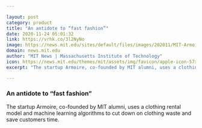 ```yaml
---

layout: post
category: product
title: "An antidote to “fast fashion”"
date: 2020-11-24 05:01:32
link: https://vrhk.co/3l2NyNo
image: https://news.mit.edu/sites/default/files/images/202011/MIT-Armoire-01-PRESS.jpg
domain: news.mit.edu
author: "MIT News | Massachusetts Institute of Technology"
icon: https://news.mit.edu/themes/mit/assets/img/favicon/apple-icon-57x57.png
excerpt: "The startup Armoire, co-founded by MIT alumni, uses a clothing rental model and machine learning algorithms to cut down on clothing waste and save customers time."

---
```


### An antidote to “fast fashion”

The startup Armoire, co-founded by MIT alumni, uses a clothing rental model and machine learning algorithms to cut down on clothing waste and save customers time.